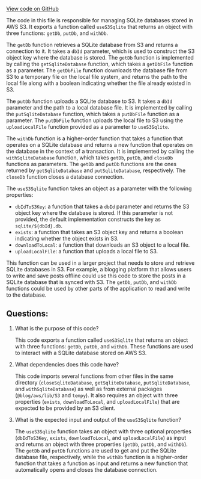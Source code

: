 [View code on GitHub](https://github.com/gaerongsalon/blog/sqlite/lib/useS3Sqlite.ts)

The code in this file is responsible for managing SQLite databases stored in AWS S3. It exports a function called `useS3Sqlite` that returns an object with three functions: `getDb`, `putDb`, and `withDb`. 

The `getDb` function retrieves a SQLite database from S3 and returns a connection to it. It takes a `dbId` parameter, which is used to construct the S3 object key where the database is stored. The `getDb` function is implemented by calling the `getSqliteDatabase` function, which takes a `getDbFile` function as a parameter. The `getDbFile` function downloads the database file from S3 to a temporary file on the local file system, and returns the path to the local file along with a boolean indicating whether the file already existed in S3. 

The `putDb` function uploads a SQLite database to S3. It takes a `dbId` parameter and the path to a local database file. It is implemented by calling the `putSqliteDatabase` function, which takes a `putDbFile` function as a parameter. The `putDbFile` function uploads the local file to S3 using the `uploadLocalFile` function provided as a parameter to `useS3Sqlite`. 

The `withDb` function is a higher-order function that takes a function that operates on a SQLite database and returns a new function that operates on the database in the context of a transaction. It is implemented by calling the `withSqliteDatabase` function, which takes `getDb`, `putDb`, and `closeDb` functions as parameters. The `getDb` and `putDb` functions are the ones returned by `getSqliteDatabase` and `putSqliteDatabase`, respectively. The `closeDb` function closes a database connection. 

The `useS3Sqlite` function takes an object as a parameter with the following properties: 
- `dbIdToS3Key`: a function that takes a `dbId` parameter and returns the S3 object key where the database is stored. If this parameter is not provided, the default implementation constructs the key as `sqlite/${dbId}.db`.
- `exists`: a function that takes an S3 object key and returns a boolean indicating whether the object exists in S3.
- `downloadToLocal`: a function that downloads an S3 object to a local file.
- `uploadLocalFile`: a function that uploads a local file to S3.

This function can be used in a larger project that needs to store and retrieve SQLite databases in S3. For example, a blogging platform that allows users to write and save posts offline could use this code to store the posts in a SQLite database that is synced with S3. The `getDb`, `putDb`, and `withDb` functions could be used by other parts of the application to read and write to the database.
## Questions: 
 1. What is the purpose of this code?
    
    This code exports a function called `useS3Sqlite` that returns an object with three functions: `getDb`, `putDb`, and `withDb`. These functions are used to interact with a SQLite database stored on AWS S3.

2. What dependencies does this code have?
    
    This code imports several functions from other files in the same directory (`closeSqliteDatabase`, `getSqliteDatabase`, `putSqliteDatabase`, and `withSqliteDatabase`) as well as from external packages (`@blog/aws/lib/S3` and `tempy`). It also requires an object with three properties (`exists`, `downloadToLocal`, and `uploadLocalFile`) that are expected to be provided by an S3 client.

3. What is the expected input and output of the `useS3Sqlite` function?
    
    The `useS3Sqlite` function takes an object with three optional properties (`dbIdToS3Key`, `exists`, `downloadToLocal`, and `uploadLocalFile`) as input and returns an object with three properties (`getDb`, `putDb`, and `withDb`). The `getDb` and `putDb` functions are used to get and put the SQLite database file, respectively, while the `withDb` function is a higher-order function that takes a function as input and returns a new function that automatically opens and closes the database connection.